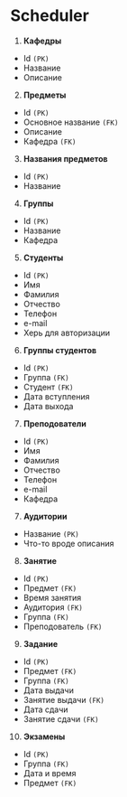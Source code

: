 # Scheduler

1) **Кафедры**
* Id `(PK)`
* Название
* Описание

2) **Предметы**  
* Id `(PK)`
* Основное название `(FK)`
* Описание
* Кафедра `(FK)`

3) **Названия предметов**
* Id `(PK)`
* Название

4) **Группы**
* Id `(PK)`
* Название
* Кафедра

5) **Студенты**
* Id `(PK)`
* Имя
* Фамилия
* Отчество
* Телефон
* e-mail
* Херь для авторизации

6) **Группы студентов**
* Id `(PK)`
* Группа `(FK)`
* Студент `(FK)`
* Дата вступления
* Дата выхода

7) **Преподователи**
* Id `(PK)`
* Имя
* Фамилия
* Отчество
* Телефон
* e-mail
* Кафедра

7) **Аудитории**
* Название `(PK)`
* Что-то вроде описания

8) **Занятие**
* Id `(PK)`
* Предмет `(FK)`
* Время занятия
* Аудитория `(FK)`
* Группа `(FK)`
* Преподователь `(FK)`

9) **Задание**
* Id `(PK)`
* Предмет `(FK)`
* Группа `(FK)`
* Дата выдачи
* Занятие выдачи `(FK)`
* Дата сдачи
* Занятие сдачи `(FK)`

10)  **Экзамены**
* Id `(PK)`
* Группа `(FK)`
* Дата и время
* Предмет `(FK)`